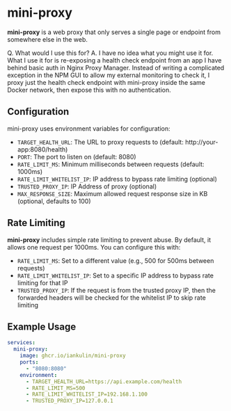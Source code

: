 # mini-proxy

**mini-proxy** is a web proxy that only serves a single page or endpoint from somewhere else in the web.

Q. What would I use this for?
A. I have no idea what you might use it for. What I use it for is re-exposing a health check endpoint from an app I have behind basic auth in Nginx Proxy Manager. Instead of writing a complicated exception in the NPM GUI to allow my external monitoring to check it, I proxy just the health check endpoint with mini-proxy inside the same Docker network, then expose this with no authentication.

## Configuration

mini-proxy uses environment variables for configuration:

- `TARGET_HEALTH_URL`: The URL to proxy requests to (default: http://your-app:8080/health)
- `PORT`: The port to listen on (default: 8080)
- `RATE_LIMIT_MS`: Minimum milliseconds between requests (default: 1000ms)
- `RATE_LIMIT_WHITELIST_IP`: IP address to bypass rate limiting (optional)
- `TRUSTED_PROXY_IP`: IP Address of proxy (optional)
- `MAX_RESPONSE_SIZE`: Maximum allowed request response size in KB (optional, defaults to 100)

## Rate Limiting

**mini-proxy** includes simple rate limiting to prevent abuse. By default, it allows one request per 1000ms. You can configure this with:

- `RATE_LIMIT_MS`: Set to a different value (e.g., 500 for 500ms between requests)
- `RATE_LIMIT_WHITELIST_IP`: Set to a specific IP address to bypass rate limiting for that IP
- `TRUSTED_PROXY_IP`: If the request is from the trusted proxy IP, then the forwarded headers will be checked for the whitelist IP to skip rate limiting


## Example Usage

```yaml
services:
  mini-proxy:
    image: ghcr.io/iankulin/mini-proxy
    ports:
      - "8080:8080"
    environment:
      - TARGET_HEALTH_URL=https://api.example.com/health
      - RATE_LIMIT_MS=500
      - RATE_LIMIT_WHITELIST_IP=192.168.1.100
      - TRUSTED_PROXY_IP=127.0.0.1
